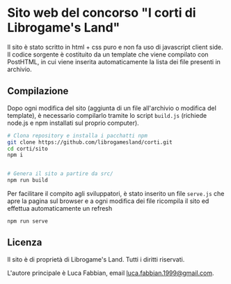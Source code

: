 # Sito web del concorso "I corti di Librogame's Land"

Il sito è stato scritto in html + css puro e non fa uso di javascript client side. Il codice sorgente è costituito da un template che viene compilato con PostHTML, in cui viene inserita automaticamente la lista dei file presenti in archivio.


## Compilazione
Dopo ogni modifica del sito (aggiunta di un file all'archivio o modifica del template), è necessario compilarlo tramite lo script `build.js` (richiede node.js e npm installati sul proprio computer).
```bash
# Clona repository e installa i pacchatti npm
git clone https://github.com/librogamesland/corti.git
cd corti/sito
npm i


# Genera il sito a partire da src/
npm run build

```

Per facilitare il compito agli sviluppatori, è stato inserito un file `serve.js` che apre la pagina sul browser e a ogni modifica dei file ricompila il sito ed effettua automaticamente un refresh
```
npm run serve
```



## Licenza
Il sito è di proprietà di Librogame's Land. Tutti i diritti riservati.

L'autore principale è Luca Fabbian, email [luca.fabbian.1999@gmail.com](mailto:luca.fabbian.1999@gmail.com).
